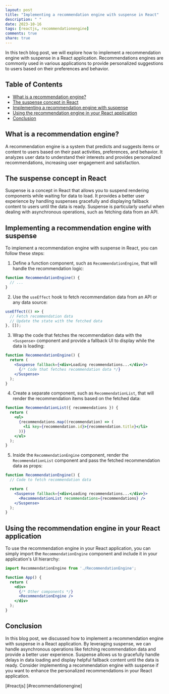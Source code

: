```yaml
---
layout: post
title: "Implementing a recommendation engine with suspense in React"
description: " "
date: 2023-10-16
tags: [reactjs, recommendationengine]
comments: true
share: true
---
```


In this tech blog post, we will explore how to implement a recommendation engine with suspense in a React application. Recommendations engines are commonly used in various applications to provide personalized suggestions to users based on their preferences and behavior.

## Table of Contents
- [What is a recommendation engine?](#what-is-a-recommendation-engine)
- [The suspense concept in React](#the-suspense-concept-in-react)
- [Implementing a recommendation engine with suspense](#implementing-a-recommendation-engine-with-suspense)
- [Using the recommendation engine in your React application](#using-the-recommendation-engine-in-your-react-application)
- [Conclusion](#conclusion)

## What is a recommendation engine?
A recommendation engine is a system that predicts and suggests items or content to users based on their past activities, preferences, and behavior. It analyzes user data to understand their interests and provides personalized recommendations, increasing user engagement and satisfaction.

## The suspense concept in React
Suspense is a concept in React that allows you to suspend rendering components while waiting for data to load. It provides a better user experience by handling suspenses gracefully and displaying fallback content to users until the data is ready. Suspense is particularly useful when dealing with asynchronous operations, such as fetching data from an API.

## Implementing a recommendation engine with suspense
To implement a recommendation engine with suspense in React, you can follow these steps:

1. Define a function component, such as `RecommendationEngine`, that will handle the recommendation logic:
```jsx
function RecommendationEngine() {
  // ...
}
```

2. Use the `useEffect` hook to fetch recommendation data from an API or any data source:
```jsx
useEffect(() => {
  // Fetch recommendation data
  // Update the state with the fetched data
}, []);
```

3. Wrap the code that fetches the recommendation data with the `<Suspense>` component and provide a fallback UI to display while the data is loading:
```jsx
function RecommendationEngine() {
  return (
    <Suspense fallback={<div>Loading recommendations...</div>}>
      {/* Code that fetches recommendation data */}
    </Suspense>
  );
}
```

4. Create a separate component, such as `RecommendationList`, that will render the recommendation items based on the fetched data:
```jsx
function RecommendationList({ recommendations }) {
  return (
    <ul>
      {recommendations.map((recommendation) => (
        <li key={recommendation.id}>{recommendation.title}</li>
      ))}
    </ul>
  );
}
```

5. Inside the `RecommendationEngine` component, render the `RecommendationList` component and pass the fetched recommendation data as props:
```jsx
function RecommendationEngine() {
  // Code to fetch recommendation data

  return (
    <Suspense fallback={<div>Loading recommendations...</div>}>
      <RecommendationList recommendations={recommendations} />
    </Suspense>
  );
}
```

## Using the recommendation engine in your React application
To use the recommendation engine in your React application, you can simply import the `RecommendationEngine` component and include it in your application's UI hierarchy:
```jsx
import RecommendationEngine from './RecommendationEngine';

function App() {
  return (
    <div>
      {/* Other components */}
      <RecommendationEngine />
    </div>
  );
}
```

## Conclusion
In this blog post, we discussed how to implement a recommendation engine with suspense in a React application. By leveraging suspense, we can handle asynchronous operations like fetching recommendation data and provide a better user experience. Suspense allows us to gracefully handle delays in data loading and display helpful fallback content until the data is ready. Consider implementing a recommendation engine with suspense if you want to enhance the personalized recommendations in your React application.

[#reactjs] [#recommendationengine]